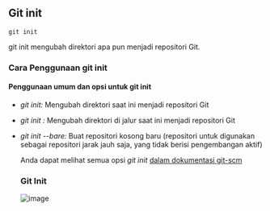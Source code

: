 
## Git init
```
git init
```

git init mengubah direktori apa pun menjadi repositori Git.

### Cara Penggunaan git init
#### Penggunaan umum dan opsi untuk git init
- *git init:* Mengubah direktori saat ini menjadi repositori Git
- *git init <directory>:* Mengubah direktori di jalur saat ini menjadi repositori Git
- *git init --bare:* Buat repositori kosong baru (repositori untuk digunakan sebagai repositori jarak jauh saja, yang tidak berisi pengembangan aktif)

  Anda dapat melihat semua opsi *git init* [dalam dokumentasi git-scm](https://github.com/git-guides/git-init)
  
  ### Git Init
  ![image](https://user-images.githubusercontent.com/100669802/208050667-11009d9d-38c0-42a5-9a24-b5f619e3ba15.jpeg)
